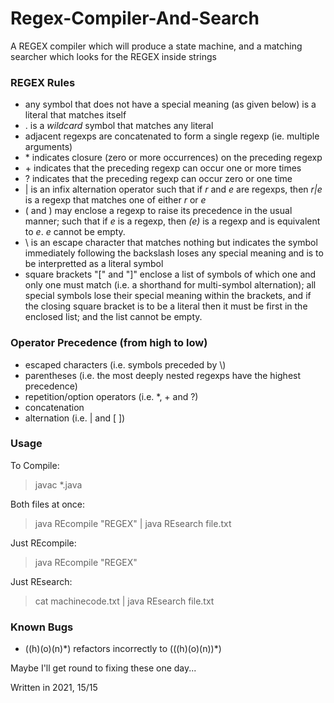 # Regex-Compiler-And-Search

A REGEX compiler which will produce a state machine, and a matching searcher which looks for the REGEX inside strings

### REGEX Rules

- any symbol that does not have a special meaning (as given below)
is a literal that matches itself
- . is a <i> wildcard</i> symbol that matches any literal
- adjacent regexps are concatenated to form a single regexp (ie. multiple arguments)
- \* indicates closure (zero or more occurrences) on the preceding
regexp
- \+ indicates that the preceding regexp can occur one or more times
- ? indicates that the preceding regexp can occur zero or one time
- | is an infix alternation operator such that if <i> r</i> and
<i>e</i> are regexps, then <i> r|e</i> is a regexp that matches one of
either <i>r</i> or <i> e</i>
- ( and ) may enclose a regexp to raise its precedence in the
usual manner; such that if <i>e</i> is a regexp, then <i> (e)</i> is a
regexp and is equivalent to <i> e</i>. <i> e</i> cannot be empty.
- \ is an escape character that matches nothing but indicates the
symbol immediately following the backslash loses any special meaning
and is to be interpretted as a literal symbol
- square brackets "[" and "]" enclose a list of symbols of which one and only
one must match (i.e. a shorthand for multi-symbol alternation); all special
symbols lose their special meaning within the brackets,
and if the closing square bracket is to be a literal then it must be first
in the enclosed list; and the list cannot be empty.

### Operator Precedence (from high to low)

- escaped characters (i.e. symbols preceded by \\)
- parentheses (i.e. the most deeply nested regexps have
the highest precedence)
- repetition/option operators (i.e. *, + and ?)
- concatenation
- alternation (i.e. | and [ ])

### Usage

To Compile: <br>
> javac *.java

Both files at once: <br>
> java REcompile "REGEX" | java REsearch file.txt

Just REcompile: <br>
> java REcompile "REGEX"

Just REsearch: <br>
> cat machinecode.txt | java REsearch file.txt

### Known Bugs
- ((h)(o)(n)\*) refactors incorrectly to (((h)(o)(n))\*)

Maybe I'll get round to fixing these one day...

Written in 2021, 15/15
